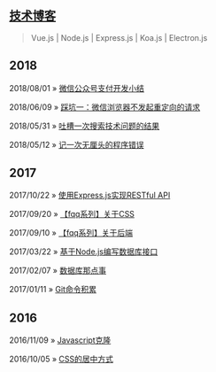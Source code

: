 ## [技术博客](https://github.com/wscj/blog)

> Vue.js | Node.js | Express.js | Koa.js | Electron.js

## 2018

2018/08/01 » [微信公众号支付开发小结](https://github.com/wscj/blog/issues/13)

2018/06/09 » [踩坑一：微信浏览器不发起重定向的请求](https://github.com/wscj/blog/issues/12)

2018/05/31 » [吐槽一次搜索技术问题的结果](https://github.com/wscj/blog/issues/11)

2018/05/12 » [记一次无厘头的程序错误](https://github.com/wscj/blog/issues/10)

## 2017

2017/10/22 » [使用Express.js实现RESTful API](https://github.com/wscj/blog/issues/9)

2017/09/20 » [【fqq系列】关于CSS](https://github.com/wscj/blog/issues/8)

2017/09/10 » [【fqq系列】关于后端](https://github.com/wscj/blog/issues/7)

2017/03/22 » [基于Node.js编写数据库接口](https://github.com/wscj/blog/issues/5)

2017/02/07 » [数据库那点事](https://github.com/wscj/blog/issues/4)

2017/01/11 » [Git命令积累](https://github.com/wscj/blog/issues/3)

## 2016

2016/11/09 » [Javascript克隆](https://github.com/wscj/blog/issues/2)

2016/10/05 » [CSS的居中方式](https://github.com/wscj/blog/issues/1)

